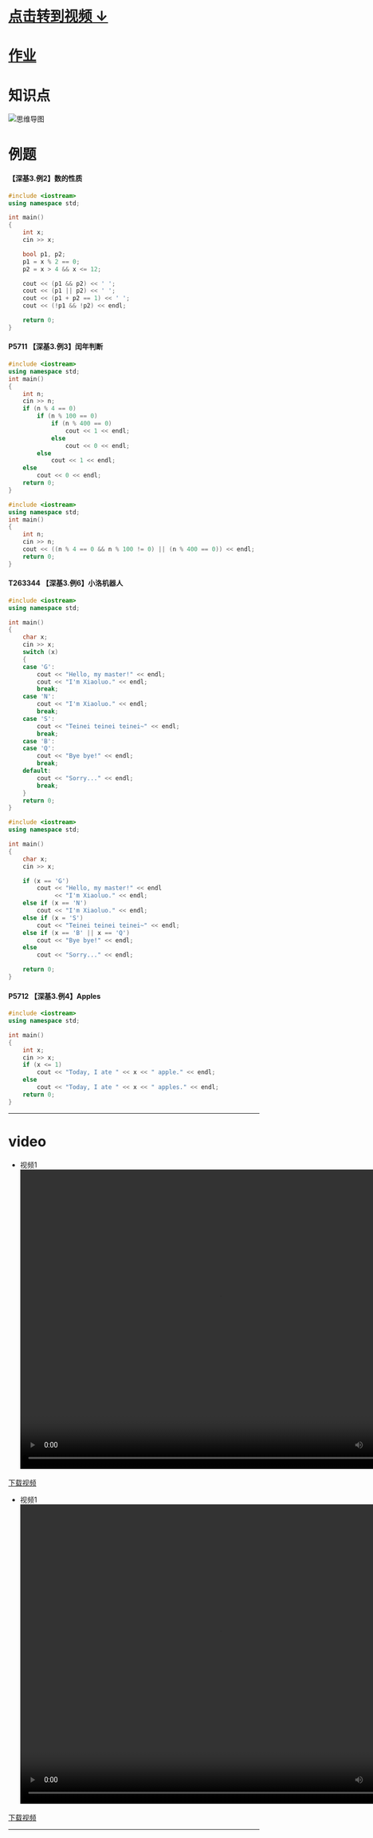 # [点击转到视频 ↓ ](#video)

# [作业](https://www.luogu.com.cn/training/207785#problems)


#  知识点
![思维导图](https://c44bdf47ba484aa98328d13683451955.apig.cn-east-3.huaweicloudapis.com/USACO/usaco2023/2.syntax_if/if.png)

# 例题

#### 【深基3.例2】数的性质
``` c++
#include <iostream>
using namespace std;

int main()
{
    int x;
    cin >> x;

    bool p1, p2;
    p1 = x % 2 == 0;
    p2 = x > 4 && x <= 12;

    cout << (p1 && p2) << ' ';
    cout << (p1 || p2) << ' ';
    cout << (p1 + p2 == 1) << ' ';
    cout << (!p1 && !p2) << endl;

    return 0;
}
```

#### P5711 【深基3.例3】闰年判断

``` c++
#include <iostream>
using namespace std;
int main()
{
    int n;
    cin >> n;
    if (n % 4 == 0)
        if (n % 100 == 0)
            if (n % 400 == 0)
                cout << 1 << endl;
            else
                cout << 0 << endl;
        else
            cout << 1 << endl;
    else
        cout << 0 << endl;
    return 0;
}
```


``` c++
#include <iostream>
using namespace std;
int main()
{
    int n;
    cin >> n;
    cout << ((n % 4 == 0 && n % 100 != 0) || (n % 400 == 0)) << endl;
    return 0;
}
```

#### T263344 【深基3.例6】小洛机器人

```c++
#include <iostream>
using namespace std;

int main()
{
    char x;
    cin >> x;
    switch (x)
    {
    case 'G':
        cout << "Hello, my master!" << endl;
        cout << "I'm Xiaoluo." << endl;
        break;
    case 'N':
        cout << "I'm Xiaoluo." << endl;
        break;
    case 'S':
        cout << "Teinei teinei teinei~" << endl;
        break;
    case 'B':
    case 'Q':
        cout << "Bye bye!" << endl;
        break;
    default:
        cout << "Sorry..." << endl;
        break;
    }
    return 0;
}
```
``` c++
#include <iostream>
using namespace std;

int main()
{
    char x;
    cin >> x;

    if (x == 'G')
        cout << "Hello, my master!" << endl
             << "I'm Xiaoluo." << endl;
    else if (x == 'N')
        cout << "I'm Xiaoluo." << endl;
    else if (x = 'S')
        cout << "Teinei teinei teinei~" << endl;
    else if (x == 'B' || x == 'Q')
        cout << "Bye bye!" << endl;
    else
        cout << "Sorry..." << endl;

    return 0;
}
```

#### P5712 【深基3.例4】Apples
``` c++
#include <iostream>
using namespace std;

int main()
{
    int x;
    cin >> x;
    if (x <= 1)
        cout << "Today, I ate " << x << " apple." << endl;
    else
        cout << "Today, I ate " << x << " apples." << endl;
    return 0;
}
```

---

# video

- 视频1
<video src="https://c44bdf47ba484aa98328d13683451955.apig.cn-east-3.huaweicloudapis.com/Vidies/%E7%AC%AC2%E8%AF%BE_1.mp4" width="800px" height="600px" controls="controls"></video>

[下载视频](https://c44bdf47ba484aa98328d13683451955.apig.cn-east-3.huaweicloudapis.com/Vidies/%E7%AC%AC2%E8%AF%BE_1.mp4)

- 视频1
<video src="https://c44bdf47ba484aa98328d13683451955.apig.cn-east-3.huaweicloudapis.com/Vidies/%E7%AC%AC2%E8%AF%BE_2.mp4" width="800px" height="600px" controls="controls"></video>

[下载视频](https://c44bdf47ba484aa98328d13683451955.apig.cn-east-3.huaweicloudapis.com/Vidies/%E7%AC%AC2%E8%AF%BE_2.mp4)

---
